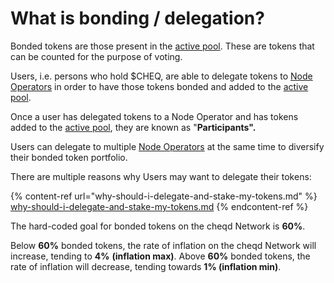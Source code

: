 # What is bonding / delegation?

Bonded tokens are those present in the [active pool](what-is-the-active-pool.md). These are tokens that can be counted for the purpose of voting.

Users, i.e. persons who hold $CHEQ, are able to delegate tokens to [Node Operators](validators-and-node-operators.md) in order to have those tokens bonded and added to the [active pool](what-is-the-active-pool.md). &#x20;

Once a user has delegated tokens to a Node Operator and has tokens added to the [active pool](what-is-the-active-pool.md), they are known as "**Participants".**

Users can delegate to multiple [Node Operators](validators-and-node-operators.md) at the same time to diversify their bonded token portfolio.

There are multiple reasons why Users may want to delegate their tokens:

{% content-ref url="why-should-i-delegate-and-stake-my-tokens.md" %}
[why-should-i-delegate-and-stake-my-tokens.md](why-should-i-delegate-and-stake-my-tokens.md)
{% endcontent-ref %}

The hard-coded goal for bonded tokens on the cheqd Network is **60%**.&#x20;

Below **60%** bonded tokens, the rate of inflation on the cheqd Network will increase, tending to **4%** **(inflation max)**. Above **60%** bonded tokens, the rate of inflation will decrease, tending towards **1% (inflation min)**.
